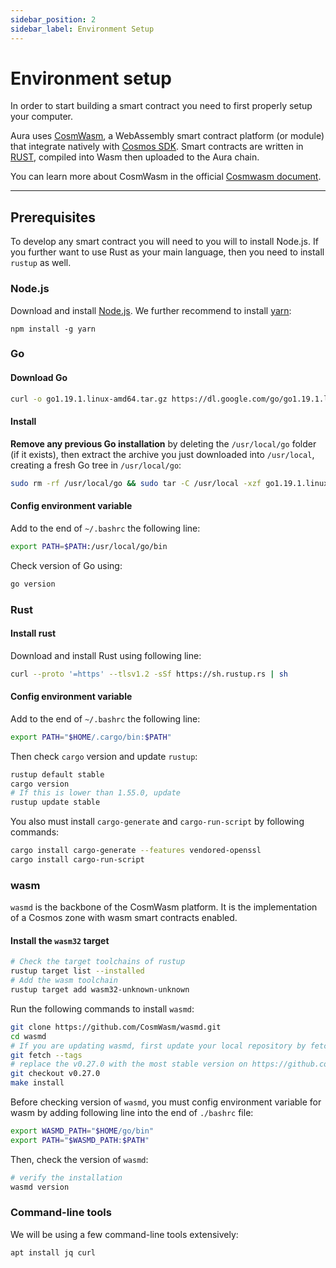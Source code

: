 ```yaml
---
sidebar_position: 2
sidebar_label: Environment Setup
---
```

# Environment setup
In order to start building a smart contract you need to first properly setup your computer.

Aura uses [CosmWasm](https://cosmwasm.com/), a WebAssembly smart contract platform (or module) that integrate natively with [Cosmos SDK](https://v1.cosmos.network/sdk). Smart contracts are written in [RUST](https://www.rust-lang.org/), compiled into Wasm then uploaded to the Aura chain.

You can learn more about CosmWasm in the official [Cosmwasm document](https://docs.cosmwasm.com/docs/1.0/).

---

## Prerequisites

To develop any smart contract you will need to you will to install Node.js. If you further want to use Rust as your main language, then you need to install `rustup` as well.

### Node.js
Download and install [Node.js](https://nodejs.org/en/download/). We further recommend to install [yarn](https://yarnpkg.com): 
```
npm install -g yarn
```

### Go

#### Download Go
```bash
curl -o go1.19.1.linux-amd64.tar.gz https://dl.google.com/go/go1.19.1.linux-amd64.tar.gz
```

#### Install
**Remove any previous Go installation** by deleting the `/usr/local/go` folder (if it exists), then extract the archive you just downloaded into `/usr/local`, creating a fresh Go tree in `/usr/local/go`:
```bash
sudo rm -rf /usr/local/go && sudo tar -C /usr/local -xzf go1.19.1.linux-amd64.tar.gz && rm -r go1.19.1.linux-amd64.tar.gz
```

#### Config environment variable
Add to the end of `~/.bashrc` the following line:
```bash
export PATH=$PATH:/usr/local/go/bin
```

Check version of Go using:
```bash
go version
```

### Rust

#### Install rust
Download and install Rust using following line:
```bash
curl --proto '=https' --tlsv1.2 -sSf https://sh.rustup.rs | sh
```

#### Config environment variable
Add to the end of `~/.bashrc` the following line:
```bash
export PATH="$HOME/.cargo/bin:$PATH"
```

Then check `cargo` version and update `rustup`:
```bash
rustup default stable
cargo version
# If this is lower than 1.55.0, update
rustup update stable
```

You also must install `cargo-generate` and `cargo-run-script` by following commands:
```bash
cargo install cargo-generate --features vendored-openssl
cargo install cargo-run-script
```

### wasm
`wasmd` is the backbone of the CosmWasm platform. It is the implementation of a Cosmos zone with wasm smart contracts enabled.

#### Install the `wasm32` target
```bash
# Check the target toolchains of rustup
rustup target list --installed
# Add the wasm toolchain
rustup target add wasm32-unknown-unknown
```

Run the following commands to install `wasmd`:
```bash
git clone https://github.com/CosmWasm/wasmd.git
cd wasmd
# If you are updating wasmd, first update your local repository by fetching the remote tags available
git fetch --tags
# replace the v0.27.0 with the most stable version on https://github.com/CosmWasm/wasmd/releases
git checkout v0.27.0
make install
```

Before checking version of `wasmd`, you must config environment variable for wasm by adding following line into the end of `./bashrc` file:
```bash
export WASMD_PATH="$HOME/go/bin"
export PATH="$WASMD_PATH:$PATH"
``` 
Then, check the version of `wasmd`:
```bash
# verify the installation
wasmd version
```

### Command-line tools
We will be using a few command-line tools extensively:
```bash
apt install jq curl
```
